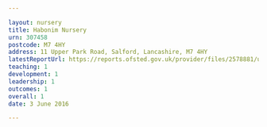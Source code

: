 ```yaml
---

layout: nursery
title: Habonim Nursery
urn: 307458
postcode: M7 4HY
address: 11 Upper Park Road, Salford, Lancashire, M7 4HY
latestReportUrl: https://reports.ofsted.gov.uk/provider/files/2578881/urn/307458.pdf
teaching: 1
development: 1
leadership: 1
outcomes: 1
overall: 1
date: 3 June 2016

---
```

